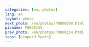 ```yaml
---
categories: [en, photos]
lang: en
layout: photo
next_photo: /en/photos/P0000398.html
picname: P0000155
prev_photo: /en/photos/P0000154.html
tags: [Leopard Spots]
---
```

